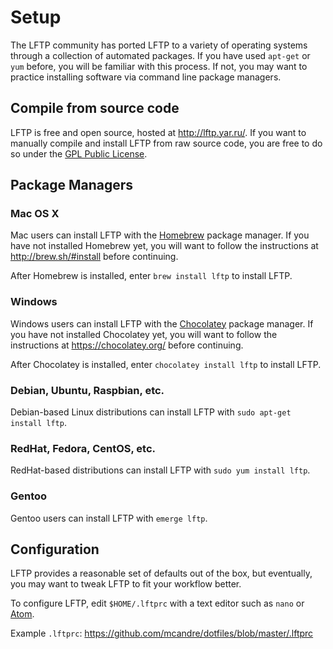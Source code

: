 # Setup

The LFTP community has ported LFTP to a variety of operating systems through a collection of automated packages. If you have used `apt-get` or `yum` before, you will be familiar with this process. If not, you may want to practice installing software via command line package managers.

## Compile from source code

LFTP is free and open source, hosted at http://lftp.yar.ru/. If you want to manually compile and install LFTP from raw source code, you are free to do so under the [GPL Public License](http://www.gnu.org/licenses/gpl.html).

## Package Managers

### Mac OS X

Mac users can install LFTP with the [Homebrew](http://brew.sh/) package manager. If you have not installed Homebrew yet, you will want to follow the instructions at http://brew.sh/#install before continuing.

After Homebrew is installed, enter `brew install lftp` to install LFTP.

### Windows

Windows users can install LFTP with the [Chocolatey](https://chocolatey.org/) package manager. If you have not installed Chocolatey yet, you will want to follow the instructions at https://chocolatey.org/ before continuing.

After Chocolatey is installed, enter `chocolatey install lftp` to install LFTP.

### Debian, Ubuntu, Raspbian, etc.

Debian-based Linux distributions can install LFTP with `sudo apt-get install lftp`.

### RedHat, Fedora, CentOS, etc.

RedHat-based distributions can install LFTP with `sudo yum install lftp`.

### Gentoo

Gentoo users can install LFTP with `emerge lftp`.

## Configuration

LFTP provides a reasonable set of defaults out of the box, but eventually, you may want to tweak LFTP to fit your workflow better.

To configure LFTP, edit `$HOME/.lftprc` with a text editor such as `nano` or [Atom](https://atom.io/).

Example `.lftprc`: https://github.com/mcandre/dotfiles/blob/master/.lftprc